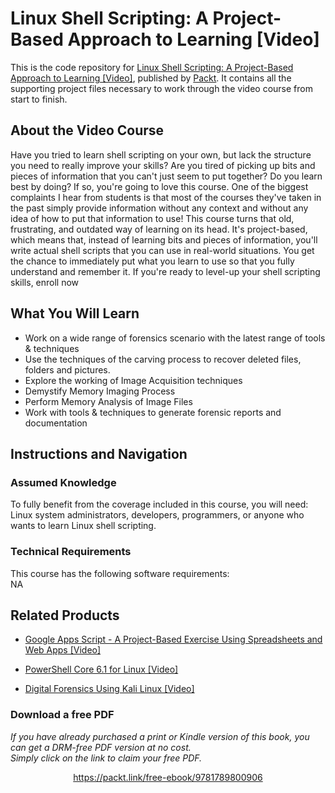 # Linux Shell Scripting: A Project-Based Approach to Learning [Video]
This is the code repository for [Linux Shell Scripting: A Project-Based Approach to Learning [Video]](https://www.packtpub.com/networking-and-servers/digital-forensics-using-kali-linux-video?utm_source=github&utm_medium=repository&utm_campaign=9781838829384), published by [Packt](https://www.packtpub.com/?utm_source=github). It contains all the supporting project files necessary to work through the video course from start to finish.
## About the Video Course
Have you tried to learn shell scripting on your own, but lack the structure you need to really improve your skills? Are you tired of picking up bits and pieces of information that you can't just seem to put together? Do you learn best by doing? If so, you're going to love this course. One of the biggest complaints I hear from students is that most of the courses they've taken in the past simply provide information without any context and without any idea of how to put that information to use! This course turns that old, frustrating, and outdated way of learning on its head. It's project-based, which means that, instead of learning bits and pieces of information, you'll write actual shell scripts that you can use in real-world situations. You get the chance to immediately put what you learn to use so that you fully understand and remember it. If you're ready to level-up your shell scripting skills, enroll now

<H2>What You Will Learn</H2>
<DIV class=book-info-will-learn-text>
<UL>
<LI>Work on a wide range of forensics scenario with the latest range of tools &amp; techniques 
<LI>Use the techniques of the carving process to recover deleted files, folders and pictures. 
<LI>Explore the working of Image Acquisition techniques 
<LI>Demystify Memory Imaging Process 
<LI>Perform Memory Analysis of Image Files 
<LI>Work with tools &amp; techniques to generate forensic reports and documentation </LI></UL></DIV>

## Instructions and Navigation
### Assumed Knowledge
To fully benefit from the coverage included in this course, you will need:<br/>
Linux system administrators, developers, programmers, or anyone who wants to learn Linux shell scripting.
### Technical Requirements
This course has the following software requirements:<br/>
NA

## Related Products
* [Google Apps Script - A Project-Based Exercise Using Spreadsheets and Web Apps [Video]](https://www.packtpub.com/networking-and-servers/digital-forensics-using-kali-linux-video?utm_source=github&utm_medium=repository&utm_campaign=9781838829384)

* [PowerShell Core 6.1 for Linux [Video]](https://www.packtpub.com/networking-and-servers/digital-forensics-using-kali-linux-video?utm_source=github&utm_medium=repository&utm_campaign=9781838829384)

* [Digital Forensics Using Kali Linux [Video]](https://www.packtpub.com/networking-and-servers/digital-forensics-using-kali-linux-video?utm_source=github&utm_medium=repository&utm_campaign=9781838829384)

### Download a free PDF

 <i>If you have already purchased a print or Kindle version of this book, you can get a DRM-free PDF version at no cost.<br>Simply click on the link to claim your free PDF.</i>
<p align="center"> <a href="https://packt.link/free-ebook/9781789800906">https://packt.link/free-ebook/9781789800906 </a> </p>